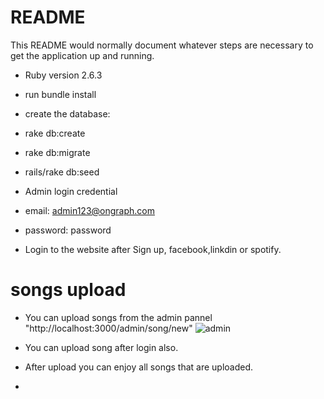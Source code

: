 # README

This README would normally document whatever steps are necessary to get the
application up and running.


* Ruby version
  2.6.3
* run bundle install
* create the database:
* rake db:create
* rake db:migrate
* rails/rake db:seed

* Admin login credential
* email: admin123@ongraph.com
* password: password
* Login to the website after Sign up, facebook,linkdin or spotify.

# songs upload
 * You can upload songs from the admin pannel "http://localhost:3000/admin/song/new"
 ![admin](https://user-images.githubusercontent.com/46310697/92379151-99d1c680-f124-11ea-9ee5-647d380f94bb.png)



 * You can upload song after login also.
 * After upload you can enjoy all songs that are uploaded.
*
